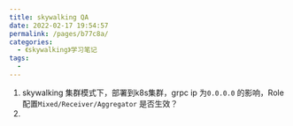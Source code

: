 ```yaml
---
title: skywalking QA
date: 2022-02-17 19:54:57
permalink: /pages/b77c8a/
categories:
  - 《skywalking》学习笔记
tags:
  - 
---
```

1. skywalking 集群模式下，部署到k8s集群，grpc ip 为`0.0.0.0` 的影响，Role 配置`Mixed/Receiver/Aggregator` 是否生效？
2. 